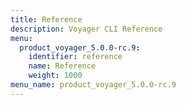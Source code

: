 ```yaml
---
title: Reference
description: Voyager CLI Reference
menu:
  product_voyager_5.0.0-rc.9:
    identifier: reference
    name: Reference
    weight: 1000
menu_name: product_voyager_5.0.0-rc.9
---
```

